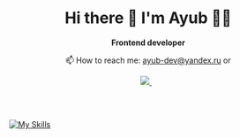
<h1 align='center'>
  Hi there 👋 I'm Ayub 👨‍💻
</h1>

<p align='center'>
  <b>Frontend developer</b>
</p>

<div align='center'>
  <p>
    📫 How to reach me: <a href='mailto:ayub-dev@yandex.ru'>ayub-dev@yandex.ru</a> or
  </p>
  <p>
    <a href="https://https:/t.me/ayub_aaa">
      <img src="https://img.shields.io/badge/Telegram-2CA5E0?style=for-the-badge&logo=telegram&logoColor=white" />
    </a>&nbsp;&nbsp;
   </p>
</div>

&nbsp;
&nbsp;

<h2></h2>

[![My Skills](https://skillicons.dev/icons?i=html,css,js,ts,regex,react,next,vue,nuxt,redux,jest,styledcomponents,tailwind,figma,express,postgres,sequelize,postman,webpack,gulp,docker)](https://skillicons.dev)

